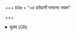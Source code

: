 +++
title = "०४ उतेदानीं भगवन्तः स्याम"

+++
<details><summary>मूलम् (GR)</summary>

उतेदानीं भगवन्तः स्याम-  
-उत प्रपित्व उत मध्ये अह्नाम् ।  
उतोदिते मघवन् सूर्ये  
वयं देवानां सुमतौ स्याम ॥
</details>